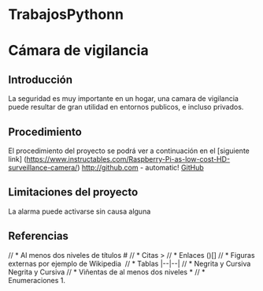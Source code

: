 # TrabajosPythonn
# Cámara de vigilancia
## Introducción
La seguridad es muy importante en un hogar, una camara de vigilancia puede resultar de gran utilidad en entornos publicos, e incluso privados.
## Procedimiento
El procedimiento del proyecto se podrá ver a continuación en el [siguiente link] (https://www.instructables.com/Raspberry-Pi-as-low-cost-HD-surveillance-camera/)
http://github.com - automatic!
[GitHub](http://github.com)
## Limitaciones del proyecto
La alarma puede activarse sin causa alguna
## Referencias


// * Al menos dos niveles de títulos #
// * Citas > 
// * Enlaces ()[]
// * Figuras externas por ejemplo de Wikipedia ![]()
// * Tablas |--|--|
// * Negrita y Cursiva Negrita y Cursiva
// * Viñentas  de al menos dos niveles *
// * Enumeraciones 1.
